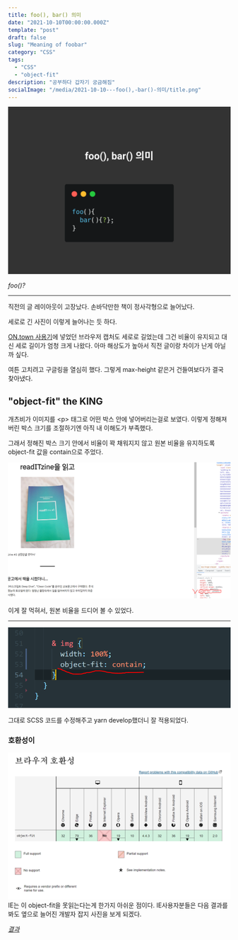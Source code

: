 ```yaml
---
title: foo(), bar() 의미
date: "2021-10-10T00:00:00.000Z"
template: "post"
draft: false
slug: "Meaning of foobar"
category: "CSS"
tags:
  - "CSS"
  - "object-fit"
description: "공부하다 갑자기 궁금해짐"
socialImage: "/media/2021-10-10---foo(),-bar()-의미/title.png"
---
```


![Meaning of foobar](</media/2021-10-10---foo(),-bar()-의미/title.png>)

_foo()?_

---

직전의 글 레이아웃이 고장났다. 손바닥만한 책이 정사각형으로 늘어났다.

세로로 긴 사진이 이렇게 늘어나는 듯 하다.

[ON.town 사용기](https://yeoularu.github.io/posts/ON.town%20%EC%82%AC%EC%9A%A9%EA%B8%B0)에 넣었던 브라우저 캡처도 세로로 길었는데 그건 비율이 유지되고 대신 세로 길이가 엄청 크게 나왔다. 아마 해상도가 높아서 직전 글이랑 차이가 난게 아닐까 싶다.

여튼 고치려고 구글링을 열심히 했다. 그렇게 max-height 같은거 건들여보다가 결국 찾아냈다.

## "object-fit" the KING

개츠비가 이미지를 \<p> 태그로 어떤 박스 안에 넣어버리는걸로 보였다. 이렇게 정해져버린 박스 크기를 조절하기엔 아직 내 이해도가 부족했다.

그래서 정해진 박스 크기 안에서 비율이 꽉 채워지지 않고 원본 비율을 유지하도록 object-fit 값을 contain으로 주었다.

![I solved!](/media/2021-09-27---CSS-늘어난-img-비율-되돌리기-{object-fit:contain;}/solved.PNG)

이게 잘 먹혀서, 원본 비율을 드디어 볼 수 있었다.

---

![edit css code](/media/2021-09-27---CSS-늘어난-img-비율-되돌리기-{object-fit:contain;}/edit-css.PNG)

그대로 SCSS 코드를 수정해주고 yarn develop했더니 잘 적용되었다.

### 호환성이

![object-fit compatibility](/media/2021-09-27---CSS-늘어난-img-비율-되돌리기-{object-fit:contain;}/compatibility.PNG)
IE는 이 object-fit을 못읽는다는게 한가지 아쉬운 점이다. IE사용자분들은 다음 결과를 봐도 옆으로 늘어진 개발자 잡지 사진을 보게 되겠다.

_[결과](https://yeoularu.github.io/posts/%EA%B0%9C%EB%B0%9C%EC%9E%90%20%EC%9E%A1%EC%A7%80%20%EB%8F%85%ED%9B%84%EA%B0%90)_
